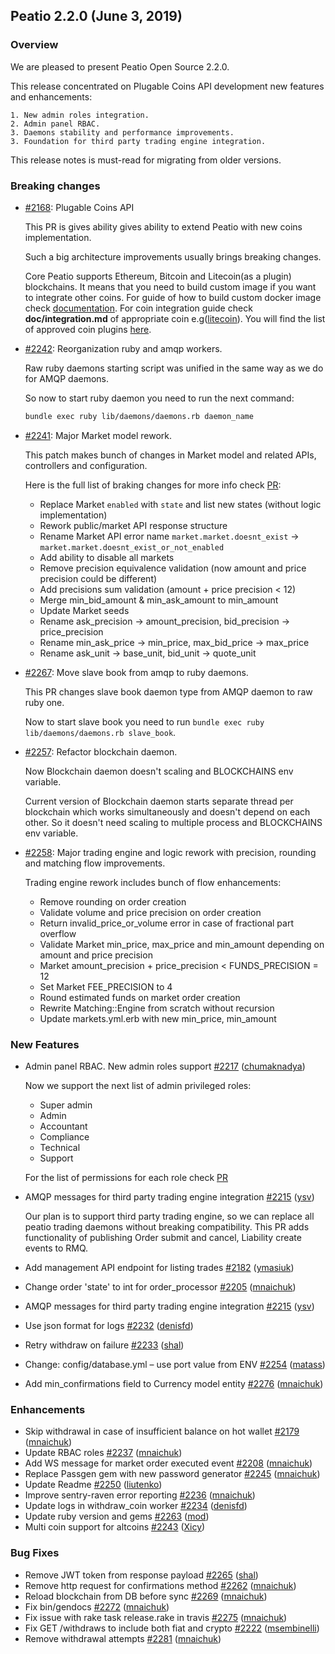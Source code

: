 ## Peatio 2.2.0 (June 3, 2019) ##

### Overview ###

We are pleased to present Peatio Open Source 2.2.0.

This release concentrated on Plugable Coins API development new features and enhancements:

    1. New admin roles integration.
    2. Admin panel RBAC.
    3. Daemons stability and performance improvements.
    3. Foundation for third party trading engine integration.

This release notes is must-read for migrating from older versions.

### Breaking changes ###

- [#2168](https://github.com/rubykube/peatio/pull/2168): Plugable Coins API

  This PR is gives ability gives ability to extend Peatio with new coins implementation.

  Such a big architecture improvements usually brings breaking changes.

  Core Peatio supports Ethereum, Bitcoin and Litecoin(as a plugin) blockchains.
  It means that you need to build custom image if you want to integrate other coins.
  For guide of how to build custom docker image check [documentation](../plugins.md).
  For coin integration guide check **doc/integration.md** of appropriate coin e.g([litecoin](https://github.com/rubykube/peatio-litecoin/blob/master/docs/integration.md)).
  You will find the list of approved coin plugins [here](../coins/plugins.md).

- [#2242](https://github.com/rubykube/peatio/pull/2242): Reorganization ruby and amqp workers.

  Raw ruby daemons starting script was unified in the same way as we do for AMQP daemons.

  So now to start ruby daemon you need to run the next command:
  ```bash
  bundle exec ruby lib/daemons/daemons.rb daemon_name
  ```

- [#2241](https://github.com/rubykube/peatio/pull/2241): Major Market model rework.

  This patch makes bunch of changes in Market model and related APIs, controllers and configuration.

  Here is the full list of braking changes for more info check [PR](https://github.com/rubykube/peatio/pull/2241):

  * Replace Market `enabled` with `state` and list new states (without
  logic implementation)
  * Rework public/market API response structure
  * Rename Market API error name `market.market.doesnt_exist` -> `market.market.doesnt_exist_or_not_enabled`
  * Add ability to disable all markets
  * Remove precision equivalence validation (now amount and price precision could be different)
  * Add precisions sum validation (amount + price precision < 12)
  * Merge min_bid_amount & min_ask_amount to min_amount
  * Update Market seeds
  * Rename ask_precision -> amount_precision, bid_precision -> price_precision
  * Rename min_ask_price -> min_price, max_bid_price -> max_price
  * Rename ask_unit -> base_unit, bid_unit -> quote_unit

- [#2267](https://github.com/rubykube/peatio/pull/2267): Move slave book from amqp to ruby daemons.

  This PR changes slave book daemon type from AMQP daemon to raw ruby one.

  Now to start slave book you need to run `bundle exec ruby lib/daemons/daemons.rb slave_book`.

- [#2257](https://github.com/rubykube/peatio/pull/2257): Refactor blockchain daemon.

  Now Blockchain daemon doesn't scaling and BLOCKCHAINS env variable.

  Current version of Blockchain daemon starts separate thread per blockchain which works simultaneously and doesn't depend on each other.
  So it doesn't need scaling to multiple process and BLOCKCHAINS env variable.

- [#2258](https://github.com/rubykube/peatio/pull/2258): Major trading engine and logic rework with precision, rounding and matching flow improvements.

  Trading engine rework includes bunch of flow enhancements:
  * Remove rounding on order creation
  * Validate volume and price precision on order creation
  * Return invalid_price_or_volume error in case of fractional part overflow
  * Validate Market min_price, max_price and min_amount depending on amount and price precision
  * Market amount_precision + price_precision < FUNDS_PRECISION = 12
  * Set Market FEE_PRECISION to 4
  * Round estimated funds on market order creation
  * Rewrite Matching::Engine from scratch without recursion
  * Update markets.yml.erb with new min_price, min_amount
    
### New Features ###

- Admin panel RBAC. New admin roles support [#2217](https://github.com/rubykube/peatio/pull/2217) ([chumaknadya](https://github.com/chumaknadya))

  Now we support the next list of admin privileged roles:
  * Super admin
  * Admin
  * Accountant
  * Compliance
  * Technical
  * Support

  For the list of permissions for each role check [PR](https://github.com/rubykube/peatio/pull/2217)

- AMQP messages for third party trading engine integration [\#2215](https://github.com/rubykube/peatio/pull/2215) ([ysv](https://github.com/ysv))

  Our plan is to support third party trading engine, so we can replace all peatio trading daemons without breaking compatibility.
  This PR adds functionality of publishing Order submit and cancel, Liability create events to RMQ.

- Add management API endpoint for listing trades [\#2182](https://github.com/rubykube/peatio/pull/2182) ([ymasiuk](https://github.com/ymasiuk))
- Change order 'state' to int for order\_processor [\#2205](https://github.com/rubykube/peatio/pull/2205) ([mnaichuk](https://github.com/mnaichuk))
- AMQP messages for third party trading engine integration [\#2215](https://github.com/rubykube/peatio/pull/2215) ([ysv](https://github.com/ysv))
- Use json format for logs [\#2232](https://github.com/rubykube/peatio/pull/2232) ([denisfd](https://github.com/denisfd))
- Retry withdraw on failure [\#2233](https://github.com/rubykube/peatio/pull/2233) ([shal](https://github.com/shal))
- Change: config/database.yml – use port value from ENV [\#2254](https://github.com/rubykube/peatio/pull/2254) ([matass](https://github.com/matass))
- Add min\_confirmations field to Currency model entity [\#2276](https://github.com/rubykube/peatio/pull/2276) ([mnaichuk](https://github.com/mnaichuk))

### Enhancements ###

- Skip withdrawal in case of insufficient balance on hot wallet [\#2179](https://github.com/rubykube/peatio/pull/2179) ([mnaichuk](https://github.com/mnaichuk))
- Update RBAC roles [\#2237](https://github.com/rubykube/peatio/pull/2237) ([mnaichuk](https://github.com/mnaichuk))
- Add WS message for market order executed event [\#2208](https://github.com/rubykube/peatio/pull/2208) ([mnaichuk](https://github.com/mnaichuk))
- Replace Passgen gem with new password generator [\#2245](https://github.com/rubykube/peatio/pull/2245) ([mnaichuk](https://github.com/mnaichuk))
- Update Readme [\#2250](https://github.com/rubykube/peatio/pull/2250) ([liutenko](https://github.com/liutenko))
- Improve sentry-raven error reporting [\#2236](https://github.com/rubykube/peatio/pull/2236) ([mnaichuk](https://github.com/mnaichuk))
- Update logs in withdraw\_coin worker [\#2234](https://github.com/rubykube/peatio/pull/2234) ([denisfd](https://github.com/denisfd))
- Update ruby version and gems [\#2263](https://github.com/rubykube/peatio/pull/2263) ([mod](https://github.com/mod))
- Multi coin support for altcoins [\#2243](https://github.com/rubykube/peatio/pull/2243) ([Xicy](https://github.com/Xicy))

### Bug Fixes ###

- Remove JWT token from response payload [\#2265](https://github.com/rubykube/peatio/pull/2265) ([shal](https://github.com/shal))
- Remove http request for confirmations method [\#2262](https://github.com/rubykube/peatio/pull/2262) ([mnaichuk](https://github.com/mnaichuk))
- Reload blockchain from DB before sync [\#2269](https://github.com/rubykube/peatio/pull/2269) ([mnaichuk](https://github.com/mnaichuk))
- Fix bin/gendocs [\#2272](https://github.com/rubykube/peatio/pull/2272) ([mnaichuk](https://github.com/mnaichuk))
- Fix issue with rake task release.rake in travis [\#2275](https://github.com/rubykube/peatio/pull/2275) ([mnaichuk](https://github.com/mnaichuk))
- Fix GET /withdraws to include both fiat and crypto  [\#2222](https://github.com/rubykube/peatio/pull/2222) ([msembinelli](https://github.com/msembinelli))
- Remove withdrawal attempts [\#2281](https://github.com/rubykube/peatio/pull/2281) ([mnaichuk](https://github.com/mnaichuk))
